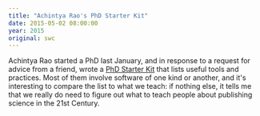 ```yaml
---
title: "Achintya Rao's PhD Starter Kit"
date: 2015-05-02 08:00:00
year: 2015
original: swc
---
```

<p>
  Achintya Rao started a PhD last January,
  and in response to a request for advice from a friend,
  wrote a <a href="https://raoofphysics.github.io/phd-starter-kit/">PhD Starter Kit</a>
  that lists useful tools and practices.
  Most of them involve software of one kind or another,
  and it's interesting to compare the list to what we teach:
  if nothing else,
  it tells me that we really do need to figure out what to teach people
  about publishing science in the 21st Century.
</p>
